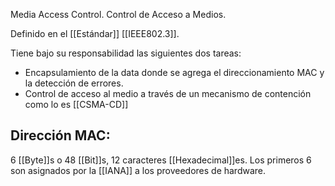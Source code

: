 Media Access Control. Control de Acceso a Medios.

Definido en el [[Estándar]] [[IEEE802.3]]. 

Tiene bajo su responsabilidad las siguientes dos tareas:
- Encapsulamiento de la data donde se agrega el direccionamiento MAC y la detección de errores.
- Control de acceso al medio a través de un mecanismo de contención como lo es [[CSMA-CD]]
## Dirección MAC:
6 [[Byte]]s o 48 [[Bit]]s, 12 caracteres [[Hexadecimal]]es. Los primeros 6 son asignados por la [[IANA]] a los proveedores de hardware.
